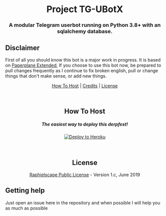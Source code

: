 <h1 align="center">Project TG-UBotX</h1>
<h3 align="center">A modular Telegram userbot running on Python 3.8+ with an sqlalchemy database.</h3>

## Disclaimer

First of all you should know this bot is a major work in progress. It is based on [Paperplane Extended](), If you choose to use this bot now, be prepared to pull changes frequently as I continue to fix broken english, pull or change things that don't make sense, or add new things.

<p align="center"><a href="#how-to-host">How To Host</a> | <a href="#credits">Credits</a> | <a href="#license">License</a></p>
<p align="center">&nbsp;</p>
<h2 align="center">How To Host</h2>
<h5 align="center">The easiest way to deploy this derpfest!</h5>
<p align="center"><a href="https://heroku.com/deploy?template=https://github.com/HitaloKun/TG-UBotX/tree/master"> <img src="https://www.herokucdn.com/deploy/button.svg" alt="Deploy to Heroku" /></a></p>
<p align="center">&nbsp;</p>
<h2 align="center">License</h2>
<p align="center"><a href="https://github.com/HitaloKun/TG-UBotX/blob/master/LICENSE">Raphielscape Public License</a> - Version 1.c, June 2019</p>

## Getting help

Just open an issue here in the repository and when possible I will help you as much as possible

